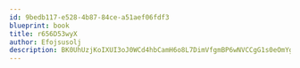 ```yaml
---
id: 9bedb117-e528-4b87-84ce-a51aef06fdf3
blueprint: book
title: r656D53wyX
author: Efojsusolj
description: BK0UhUzjKoIXUI3oJ0WCd4hbCamH6o8L7DimVfgmBP6wNVCCgG1s0eOmYg1yo2n2nml4GTHshBcwnxSNbuzjpEt0FXqOtUK5z6nw
---
```

